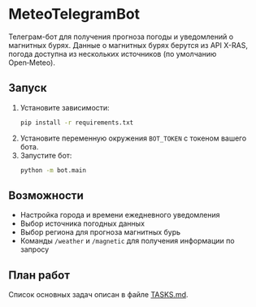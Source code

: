 # MeteoTelegramBot

Телеграм-бот для получения прогноза погоды и уведомлений о магнитных бурях. Данные о магнитных бурях берутся из API X-RAS, погода доступна из нескольких источников (по умолчанию Open‑Meteo).

## Запуск

1. Установите зависимости:
   ```bash
   pip install -r requirements.txt
   ```
2. Установите переменную окружения `BOT_TOKEN` с токеном вашего бота.
3. Запустите бот:
   ```bash
   python -m bot.main
   ```

## Возможности

- Настройка города и времени ежедневного уведомления
- Выбор источника погодных данных
- Выбор региона для прогноза магнитных бурь
- Команды `/weather` и `/magnetic` для получения информации по запросу

## План работ

Список основных задач описан в файле [TASKS.md](TASKS.md).
